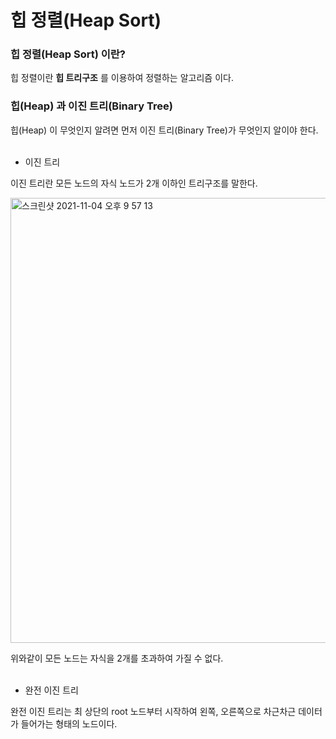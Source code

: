 # 힙 정렬(Heap Sort)

### 힙 정렬(Heap Sort) 이란?
힙 정렬이란 **힙 트리구조** 를 이용하여 정렬하는 알고리즘 이다.

### 힙(Heap) 과 이진 트리(Binary Tree)
힙(Heap) 이 무엇인지 알려면 먼저 이진 트리(Binary Tree)가 무엇인지 알이야 한다.<br><br>

* 이진 트리

이진 트리란 모든 노드의 자식 노드가 2개 이하인 트리구조를 말한다.

<img width="712" alt="스크린샷 2021-11-04 오후 9 57 13" src="https://user-images.githubusercontent.com/62639722/140317389-30b190c9-9ea8-4d32-9fc9-4bbccd680f9a.png">

위와같이 모든 노드는 자식을 2개를 초과하여 가질 수 없다.<br><br>

* 완전 이진 트리

완전 이진 트리는 최 상단의 root 노드부터 시작하여 왼쪽, 오른쪽으로 차근차근 데이터가 들어가는 형태의 노드이다.
